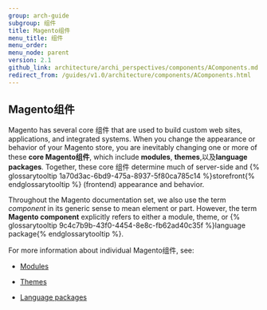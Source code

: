 ```yaml
---
group: arch-guide
subgroup: 组件
title: Magento组件
menu_title: 组件
menu_order:
menu_node: parent
version: 2.1
github_link: architecture/archi_perspectives/components/AComponents.md
redirect_from: /guides/v1.0/architecture/components/AComponents.html
---
```


## Magento组件

Magento has several core 组件 that are used to build custom web sites, applications, and integrated systems. When you change the appearance or behavior of your Magento store, you are inevitably changing one or more of these <b>core Magento组件</b>, which include <b>modules</b>, <b>themes</b>,以及<b>language packages</b>. Together, these core 组件 determine much of server-side and {% glossarytooltip 1a70d3ac-6bd9-475a-8937-5f80ca785c14 %}storefront{% endglossarytooltip %} (frontend) appearance and behavior.

<div class="bs-callout bs-callout-info" id="info">
  <p>Throughout the Magento documentation set, we also use the term <i>component</i> in its generic sense to mean element or part. However, the term <b>Magento component</b> explicitly refers to either a module, theme, or {% glossarytooltip 9c4c7b9b-43f0-4454-8e8c-fb62ad40c35f %}language package{% endglossarytooltip %}.</p>
</div>

For more information about individual Magento组件, see:

* <a href="{{ page.baseurl }}/architecture/archi_perspectives/components/modules/mod_intro.html">Modules</a>

* <a href="{{ page.baseurl }}/frontend-dev-guide/themes/theme-overview.html">Themes</a>

* <a href="{{ page.baseurl }}/frontend-dev-guide/translations/xlate.html#m2devgde-xlate-languagepack">Language packages</a>
